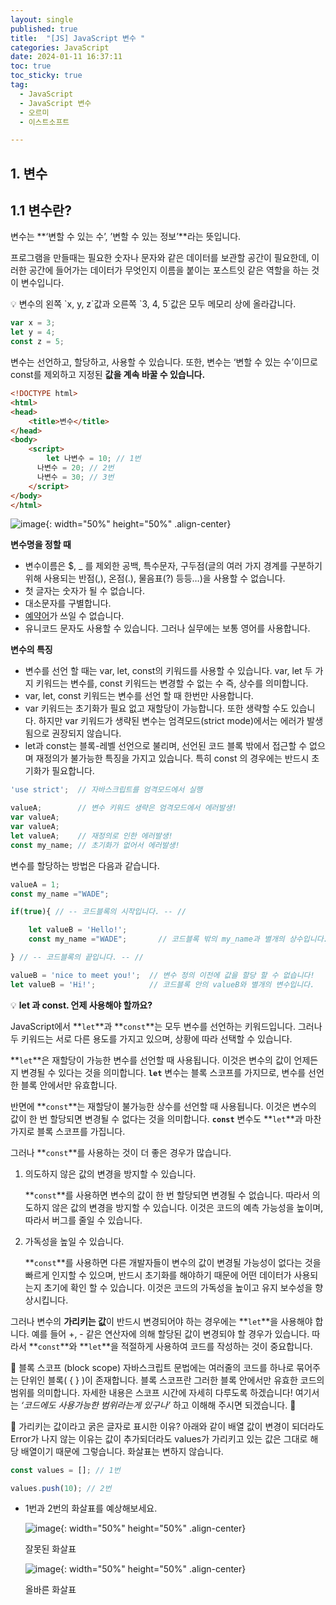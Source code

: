 ```yaml
---
layout: single
published: true
title:  "[JS] JavaScript 변수 "
categories: JavaScript
date: 2024-01-11 16:37:11
toc: true
toc_sticky: true
tag:   
  - JavaScript
  - JavaScript 변수 
  - 오르미
  - 이스트소프트

---
```


## 1. 변수

## 1.1 변수란?

변수는 **‘변할 수 있는 수’, ’변할 수 있는 정보’**라는 뜻입니다.

프로그램을 만들때는 필요한 숫자나 문자와 같은 데이터를 보관할 공간이 필요한데, 이러한 공간에 들어가는 데이터가 무엇인지 이름을 붙이는 포스트잇 같은 역할을 하는 것이 변수입니다. 

<div>
💡 변수의 왼쪽 `x, y, z`값과 오른쪽 `3, 4, 5`값은 모두 메모리 상에 올라갑니다.

```jsx
var x = 3;
let y = 4;
const z = 5;
```

</div>

변수는 선언하고, 할당하고, 사용할 수 있습니다. 또한, 변수는 ‘변할 수 있는 수’이므로 const를 제외하고 지정된 **값을 계속 바꿀 수 있습니다.**

```html
<!DOCTYPE html>
<html>
<head>
	<title>변수</title>
</head>
<body>
	<script>
	    let 나변수 = 10; // 1번
      나변수 = 20; // 2번
      나변수 = 30; // 3번
	</script>
</body>
</html>
```

![image](https://github.com/BaxDailyGit/BaxDailyGit/assets/99312529/4daa2e53-48f0-49e7-aa87-3e49977576e2){: width="50%" height="50%" .align-center}

**변수명을 정할 때** 

- 변수이름은 $, _ 를 제외한 공백, 특수문자, 구두점(글의 여러 가지 경계를 구분하기 위해 사용되는 반점(,), 온점(.), 물음표(?) 등등…)을 사용할 수 없습니다.
- 첫 글자는 숫자가 될 수 없습니다.
- 대소문자를 구별합니다.
- [예약어](https://developer.mozilla.org/en-US/docs/Web/JavaScript/Reference/Lexical_grammar#reserved_words)가 쓰일 수 없습니다.
- 유니코드 문자도 사용할 수 있습니다. 그러나 실무에는 보통 영어를 사용합니다.

**변수의 특징**

- 변수를 선언 할 때는 var, let, const의 키워드를 사용할 수 있습니다. var, let 두 가지 키워드는 변수를, const 키워드는 변경할 수 없는 수 즉, 상수를 의미합니다.
- var, let, const 키워드는 변수를 선언 할 때 한번만 사용합니다.
- var 키워드는 초기화가 필요 없고 재할당이 가능합니다. 또한 생략할 수도 있습니다. 하지만 var 키워드가 생략된 변수는 엄격모드(strict mode)에서는 에러가 발생됨으로 권장되지 않습니다.
- let과 const는 블록-레벨 선언으로 불리며, 선언된 코드 블록 밖에서 접근할 수 없으며 재정의가 불가능한 특징을 가지고 있습니다. 특히 const 의 경우에는 반드시 초기화가 필요합니다.

```jsx
'use strict';  // 자바스크립트를 엄격모드에서 실행

valueA;        // 변수 키워드 생략은 엄격모드에서 에러발생!
var valueA;
var valueA;
let valueA;    // 재정의로 인한 에러발생!
const my_name; // 초기화가 없어서 에러발생!
```

변수를 할당하는 방법은 다음과 같습니다.

```jsx
valueA = 1;
const my_name ="WADE";

if(true){ // -- 코드블록의 시작입니다. -- //

	let valueB = 'Hello!';
	const my_name ="WADE";       // 코드블록 밖의 my_name과 별개의 상수입니다.

} // -- 코드블록의 끝입니다. -- //

valueB = 'nice to meet you!';  // 변수 정의 이전에 값을 할당 할 수 없습니다!
let valueB = 'Hi!';            // 코드블록 안의 valueB와 별개의 변수입니다.
```


💡 **let 과 const. 언제 사용해야 할까요?**

JavaScript에서 **`let`**과 **`const`**는 모두 변수를 선언하는 키워드입니다. 그러나 두 키워드는 서로 다른 용도를 가지고 있으며, 상황에 따라 선택할 수 있습니다.

**`let`**은 재할당이 가능한 변수를 선언할 때 사용됩니다. 이것은 변수의 값이 언제든지 변경될 수 있다는 것을 의미합니다. **`let`** 변수는 블록 스코프를 가지므로, 변수를 선언한 블록 안에서만 유효합니다.

반면에 **`const`**는 재할당이 불가능한 상수를 선언할 때 사용됩니다. 이것은 변수의 값이 한 번 할당되면 변경될 수 없다는 것을 의미합니다. **`const`** 변수도 **`let`**과 마찬가지로 블록 스코프를 가집니다.

그러나 **`const`**를 사용하는 것이 더 좋은 경우가 많습니다.

1. 의도하지 않은 값의 변경을 방지할 수 있습니다.
    
    **`const`**를 사용하면 변수의 값이 한 번 할당되면 변경될 수 없습니다. 따라서 의도하지 않은 값의 변경을 방지할 수 있습니다. 이것은 코드의 예측 가능성을 높이며, 따라서 버그를 줄일 수 있습니다.
    
2. 가독성을 높일 수 있습니다.
    
    **`const`**를 사용하면 다른 개발자들이 변수의 값이 변경될 가능성이 없다는 것을 빠르게 인지할 수 있으며, 반드시 초기화를 해야하기 때문에 어떤 데이터가 사용되는지 초기에 확인 할 수 있습니다. 이것은 코드의 가독성을 높이고 유지 보수성을 향상시킵니다.
    

그러나 변수의 **가리키는 값**이 반드시 변경되어야 하는 경우에는 **`let`**을 사용해야 합니다. 예를 들어 +, - 같은 연산자에 의해 할당된 값이 변경되야 할 경우가 있습니다. 따라서 **`const`**와 **`let`**을 적절하게 사용하여 코드를 작성하는 것이 중요합니다.


🤔 블록 스코프 (block scope)
자바스크립트 문법에는 여러줄의 코드를 하나로 묶어주는 단위인 블록( { } )이 존재합니다.
블록 스코프란 그러한 블록 안에서만 유효한 코드의 범위를 의미합니다. 자세한 내용은 스코프 시간에 자세히 다루도록 하겠습니다! 여기서는 *‘코드에도 사용가능한 범위라는게 있구나’* 하고 이해해 주시면 되겠습니다. 🙂


🧐 가리키는 값이라고 굵은 글자로 표시한 이유?
아래와 같이 배열 값이 변경이 되더라도 Error가 나지 않는 이유는 값이 추가되더라도 values가 가리키고 있는 값은 그대로 해당 배열이기 때문에 그렇습니다. 화살표는 변하지 않습니다.

```jsx
const values = []; // 1번

values.push(10); // 2번
```

- 1번과 2번의 화살표를 예상해보세요.
    
        
    ![image](https://github.com/BaxDailyGit/BaxDailyGit/assets/99312529/bb03438b-6bd8-429a-b437-4a6eaa959e99){: width="50%" height="50%" .align-center}
    
    잘못된 화살표
    
    ![image](https://github.com/BaxDailyGit/BaxDailyGit/assets/99312529/1fc08fec-8b07-4b54-80b8-1819ee032597){: width="50%" height="50%" .align-center}

    
    올바른 화살표
    

